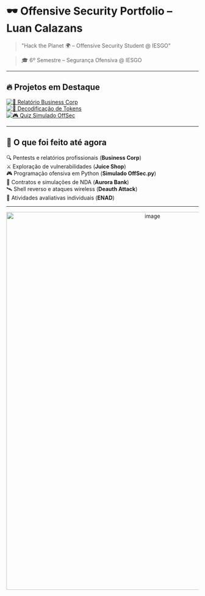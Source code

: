 # 🕶️ Offensive Security Portfolio – Luan Calazans

> "Hack the Planet 🌍 – Offensive Security Student @ IESGO"

> 🎓 6º Semestre – Segurança Ofensiva @ IESGO  
---

  ## 🔥 Projetos em Destaque


  [![📑 Relatório Business Corp](https://img.shields.io/badge/Relatório-Business%20Corp-critical?style=for-the-badge&logo=github)](https://github.com/Luanqmata/IESGO-Security-6Sem/tree/main/Sprint2_Business_Corp/Relatorio)  
  [![🔐 Decodificação de Tokens](https://img.shields.io/badge/Decodificação-Tokens-blueviolet?style=for-the-badge&logo=python&logoColor=white)](https://github.com/Luanqmata/IESGO-Security-6Sem/blob/main/Sprint4_Juice_Shop/Pt3_Praticas_injection.md)  
  [![🎮 Quiz Simulado OffSec](https://img.shields.io/badge/Quiz-Simulado%20OffSec-success?style=for-the-badge&logo=python&logoColor=white)](https://github.com/Luanqmata/IESGO-Security-6Sem/tree/main/Pentest-Teste%5CRelatorios/Quiz_Simulado)  


---

## 🧾 O que foi feito até agora

<p align="center">

  🔍 Pentests e relatórios profissionais (**Business Corp**)  
  ⚔️ Exploração de vulnerabilidades (**Juice Shop**)  
  🎮 Programação ofensiva em Python (**Simulado OffSec.py**)  
  📜 Contratos e simulações de NDA (**Aurora Bank**)  
  🛰️ Shell reverso e ataques wireless (**Deauth Attack**)  
  📝 Atividades avaliativas individuais (**ENAD**)  

</p>

---

<p align="center">
  <img width="750" height="991" alt="image" src="https://github.com/user-attachments/assets/ccfd6954-be4c-413f-afd6-5509ca1c9f23" />
</p>
